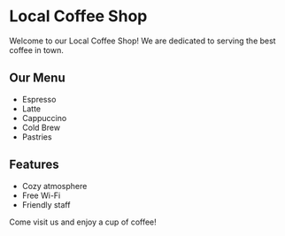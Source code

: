 # Local Coffee Shop

Welcome to our Local Coffee Shop! We are dedicated to serving the best coffee in town. 

## Our Menu
- Espresso
- Latte
- Cappuccino
- Cold Brew
- Pastries

## Features
- Cozy atmosphere 
- Free Wi-Fi 
- Friendly staff

Come visit us and enjoy a cup of coffee!